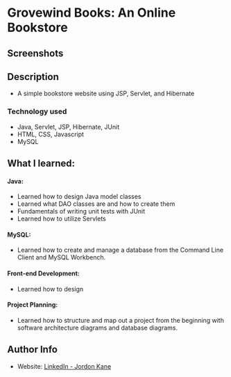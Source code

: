 # Grovewind Books: An Online Bookstore
## Screenshots
## Description
- A simple bookstore website using JSP, Servlet, and Hibernate
### Technology used
- Java, Servlet, JSP, Hibernate, JUnit
- HTML, CSS, Javascript
- MySQL
## What I learned:
#### Java:
- Learned how to design Java model classes
- Learned what DAO classes are and how to create them
- Fundamentals of writing unit tests with JUnit
- Learned how to utilize Servlets
#### MySQL:
- Learned how to create and manage a database from the Command Line Client and MySQL Workbench.
#### Front-end Development:
- Learned how to design 
#### Project Planning:
- Learned how to structure and map out a project from the beginning with software architecture diagrams and database diagrams.
## Author Info
- Website: [LinkedIn - Jordon Kane](https://www.linkedin.com/in/jordonkane/)
